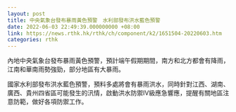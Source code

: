 ```yaml
---
layout: post
title: 中央氣象台發布暴雨黃色預警　水利部發布洪水藍色預警
date: 2022-06-03 22:49:39.000000000 +08:00
link: https://news.rthk.hk/rthk/ch/component/k2/1651504-20220603.htm
categories: rthk
---
```


內地中央氣象台發布暴雨黃色預警，預計端午假期期間，南方和北方都會有降雨，江南和華南雨勢強勁，部分地區有大暴雨。

國家水利部發布洪水藍色預警，預料多處將會有暴雨洪水，同時針對江西、湖南、廣西、貴州四省區可能發生的汛情，啟動洪水防禦Ⅳ級應急響應，提醒有關地區注意防範，做好各項防禦工作。
